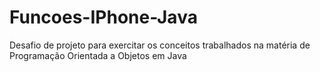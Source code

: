# Funcoes-IPhone-Java
Desafio de projeto para exercitar os conceitos trabalhados na matéria de Programação Orientada a Objetos em Java
